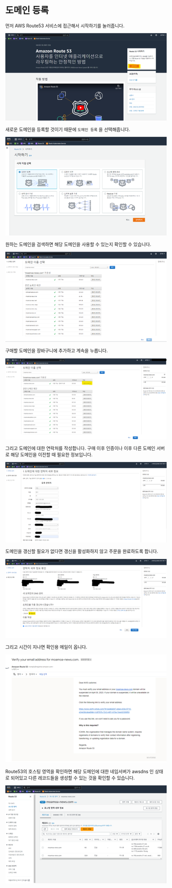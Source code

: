 # 도메인 등록
먼저 AWS Route53 서비스에 접근해서 시작하기를 눌러줍니다.

![](images/Pasted%20image%2020230321191707.png)

새로운 도메인을 등록할 것이기 때문에 `도메인 등록` 을 선택해줍니다.

![](images/Pasted%20image%2020230321191749.png)

원하는 도메인을 검색하면 해당 도메인을 사용할 수 있는지 확인할 수 있습니다. 

![](images/Pasted%20image%2020230321191850.png)

구매할 도메인을 장바구니에 추가하고 계속을 누릅니다.

![](images/Pasted%20image%2020230321192101.png)

그리고 도메인에 대한 연락처를 작성합니다. 구매 이후 인증이나 이후 다른 도메인 서버로 해당 도메인을 이전할 때 필요한 정보입니다.

![](images/Pasted%20image%2020230321192737.png)

도메인을 갱신할 필요가 없다면 갱신을 활성화하지 않고 주문을 완료하도록 합니다.

![](images/Pasted%20image%2020230321192648.png)

그리고 시간이 지나면 확인용 메일이 옵니다.

![](images/Pasted%20image%2020230321223824.png)

Route53의 호스팅 영역을 확인하면 해당 도메인에 대한 네임서버가 awsdns 인 상태로 되어있고 다른 레코드들을 생성할 수 있는 것을 확인할 수 있습니다.

![](images/Pasted%20image%2020230321224147.png)

